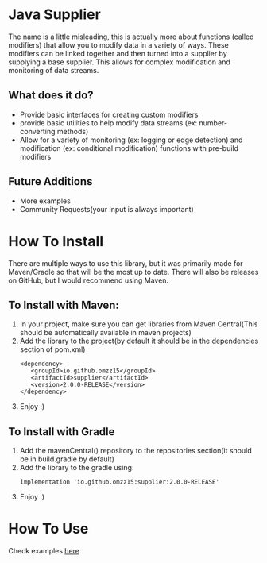 # Java Supplier
The name is a little misleading, this is actually more about functions (called modifiers) that allow you to modify data in a variety of ways. These modifiers can be linked together and then turned into a supplier by supplying a base supplier. This allows for complex modification and monitoring of data streams.

## What does it do?
- Provide basic interfaces for creating custom modifiers
- provide basic utilities to help modify data streams (ex: number-converting methods)
- Allow for a variety of monitoring (ex: logging or edge detection) and modification (ex: conditional modification) functions with pre-build modifiers

## Future Additions
- More examples
- Community Requests(your input is always important)

# How To Install
There are multiple ways to use this library, but it was primarily made for Maven/Gradle so that will be the most up to date. There will also be releases on GitHub, but I would recommend using Maven.

## To Install with Maven:
1. In your project, make sure you can get libraries from Maven Central(This should be automatically available in maven projects)
2. Add the library to the project(by default it should be in the dependencies section of pom.xml)
   ```
   <dependency>
      <groupId>io.github.omzz15</groupId>
      <artifactId>supplier</artifactId>
      <version>2.0.0-RELEASE</version>
   </dependency>
   ```
3. Enjoy :)

## To Install with Gradle
1. Add the mavenCentral() repository to the repositories section(it should be in build.gradle by default)
2. Add the library to the gradle using:
    ```
    implementation 'io.github.omzz15:supplier:2.0.0-RELEASE'
    ```
3. Enjoy :)

# How To Use
Check examples [here](./src/test/java/examples)
